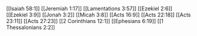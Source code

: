 [[Isaiah 58:1]]
[[Jeremiah 1:17]]
[[Lamentations 3:57]]
[[Ezekiel 2:6]]
[[Ezekiel 3:9]]
[[Jonah 3:2]]
[[Micah 3:8]]
[[Acts 16:9]]
[[Acts 22:18]]
[[Acts 23:11]]
[[Acts 27:23]]
[[2 Corinthians 12:1]]
[[Ephesians 6:19]]
[[1 Thessalonians 2:2]]
